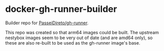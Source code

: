 # docker-gh-runner-builder

Builder repo for [PasseiDireto/gh-runner](https://github.com/PasseiDireto/gh-runner).

This repo was created so that arm64 images could be built. The upstream nestybox images seem to be very out of date (and are amd64 only), so these are also re-built to be used as the gh-runner image's base.
